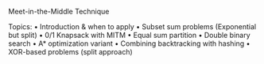Meet-in-the-Middle Technique

Topics:
	•	Introduction & when to apply
	•	Subset sum problems (Exponential but split)
	•	0/1 Knapsack with MITM
	•	Equal sum partition
	•	Double binary search
	•	A* optimization variant
	•	Combining backtracking with hashing
	•	XOR-based problems (split approach)